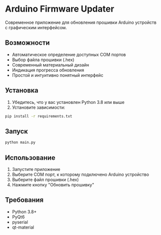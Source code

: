 # Arduino Firmware Updater

Современное приложение для обновления прошивки Arduino устройств с графическим интерфейсом.

## Возможности

- Автоматическое определение доступных COM портов
- Выбор файла прошивки (.hex)
- Современный материальный дизайн
- Индикация прогресса обновления
- Простой и интуитивно понятный интерфейс

## Установка

1. Убедитесь, что у вас установлен Python 3.8 или выше
2. Установите зависимости:
```bash
pip install -r requirements.txt
```

## Запуск

```bash
python main.py
```

## Использование

1. Запустите приложение
2. Выберите COM порт, к которому подключено Arduino устройство
3. Выберите файл прошивки (.hex)
4. Нажмите кнопку "Обновить прошивку"

## Требования

- Python 3.8+
- PyQt6
- pyserial
- qt-material 